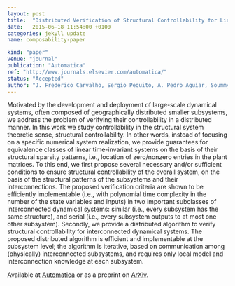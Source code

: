 ```yaml
---
layout: post
title:  "Distributed Verification of Structural Controllability for Linear Time-Invariant Systems"
date:   2015-06-18 11:54:00 +0100
categories: jekyll update
name: composability-paper

kind: "paper"
venue: "journal"
publication: "Automatica"
ref: "http://www.journals.elsevier.com/automatica/"
status: "Accepted"
author: "J. Frederico Carvalho, Sergio Pequito, A. Pedro Aguiar, Soummya Kar, Karl H. Johansson"
---
```


Motivated by the development and deployment of large-scale dynamical systems, often composed of geographically distributed smaller subsystems, we address the problem of verifying their controllability in a distributed manner. In this work we study controllability in the structural system theoretic sense, structural controllability. In other words, instead of focusing on a specific numerical system realization, we provide guarantees for equivalence classes of linear time-invariant systems on the basis of their structural sparsity patterns, i.e., location of zero/nonzero entries in the plant matrices. To this end, we first propose several necessary and/or sufficient conditions to ensure structural controllability of the overall system, on the basis of the structural patterns of the subsystems and their interconnections. The proposed verification criteria are shown to be efficiently implementable (i.e., with polynomial time complexity in the number of the state variables and inputs) in two important subclasses of interconnected dynamical systems: similar (i.e., every subsystem has the same structure), and serial (i.e., every subsystem outputs to at most one other subsystem). Secondly, we provide a distributed algorithm to verify structural controllability for interconnected dynamical systems. The proposed distributed algorithm is efficient and implementable at the subsystem level; the algorithm is iterative, based on communication among (physically) interconnected subsystems, and requires only local model and interconnection knowledge at each subsystem. 

Available at [Automatica] or as a preprint on [ArXiv].

[Automatica]:https://www.sciencedirect.com/science/article/pii/S0005109816305246
[ArXiV]:http://arxiv.org/abs/1506.05770
